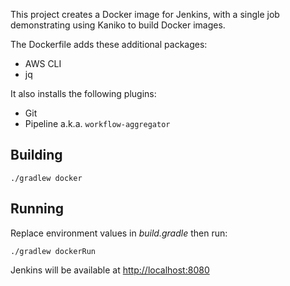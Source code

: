 This project creates a Docker image for Jenkins, with a single job demonstrating using Kaniko to build Docker images.

The Dockerfile adds these additional packages:

* AWS CLI
* jq

It also installs the following plugins:

* Git
* Pipeline a.k.a. `workflow-aggregator`

## Building

`./gradlew docker`

## Running

Replace environment values in *build.gradle* then run:

`./gradlew dockerRun`

Jenkins will be available at [http://localhost:8080](http://localhost:8080)